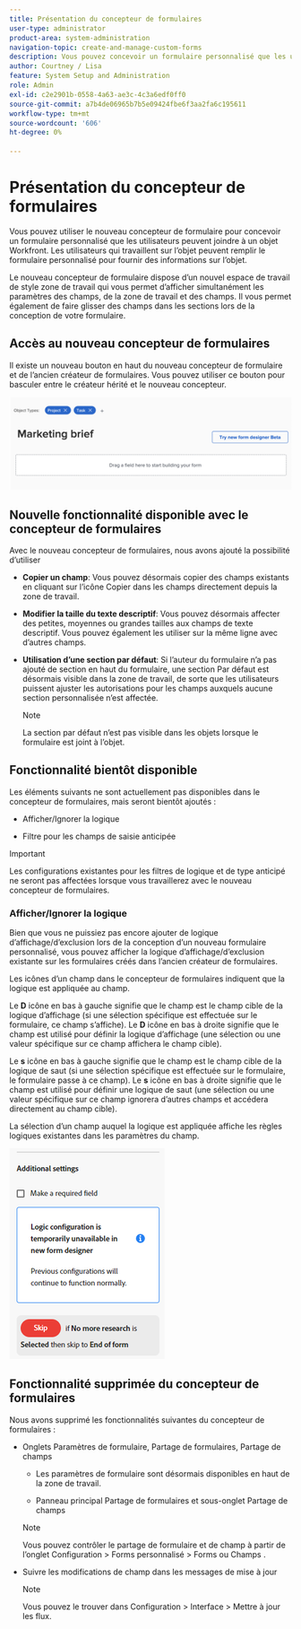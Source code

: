 ```yaml
---
title: Présentation du concepteur de formulaires
user-type: administrator
product-area: system-administration
navigation-topic: create-and-manage-custom-forms
description: Vous pouvez concevoir un formulaire personnalisé que les utilisateurs peuvent joindre à un objet Workfront. Les utilisateurs qui travaillent sur l’objet peuvent remplir le formulaire personnalisé pour fournir des informations sur l’objet.
author: Courtney / Lisa
feature: System Setup and Administration
role: Admin
exl-id: c2e2901b-0558-4a63-ae3c-4c3a6edf0ff0
source-git-commit: a7b4de06965b7b5e09424fbe6f3aa2fa6c195611
workflow-type: tm+mt
source-wordcount: '606'
ht-degree: 0%

---
```


# Présentation du concepteur de formulaires

Vous pouvez utiliser le nouveau concepteur de formulaire pour concevoir un formulaire personnalisé que les utilisateurs peuvent joindre à un objet Workfront. Les utilisateurs qui travaillent sur l’objet peuvent remplir le formulaire personnalisé pour fournir des informations sur l’objet.

Le nouveau concepteur de formulaire dispose d’un nouvel espace de travail de style zone de travail qui vous permet d’afficher simultanément les paramètres des champs, de la zone de travail et des champs. Il vous permet également de faire glisser des champs dans les sections lors de la conception de votre formulaire.

<!-- add screenshot when field settings empty state is ready -->

## Accès au nouveau concepteur de formulaires

Il existe un nouveau bouton en haut du nouveau concepteur de formulaire et de l’ancien créateur de formulaires. Vous pouvez utiliser ce bouton pour basculer entre le créateur hérité et le nouveau concepteur.

![Passer au nouveau concepteur de formulaires](assets/switch-views.png)

## Nouvelle fonctionnalité disponible avec le concepteur de formulaires

Avec le nouveau concepteur de formulaires, nous avons ajouté la possibilité d’utiliser

* **Copier un champ**: Vous pouvez désormais copier des champs existants en cliquant sur l’icône Copier dans les champs directement depuis la zone de travail.

* **Modifier la taille du texte descriptif**: Vous pouvez désormais affecter des petites, moyennes ou grandes tailles aux champs de texte descriptif. Vous pouvez également les utiliser sur la même ligne avec d’autres champs.

* **Utilisation d’une section par défaut**: Si l’auteur du formulaire n’a pas ajouté de section en haut du formulaire, une section Par défaut est désormais visible dans la zone de travail, de sorte que les utilisateurs puissent ajuster les autorisations pour les champs auxquels aucune section personnalisée n’est affectée.

  >[!NOTE]
  >
  >La section par défaut n’est pas visible dans les objets lorsque le formulaire est joint à l’objet.

## Fonctionnalité bientôt disponible

Les éléments suivants ne sont actuellement pas disponibles dans le concepteur de formulaires, mais seront bientôt ajoutés :

* Afficher/Ignorer la logique

* Filtre pour les champs de saisie anticipée

>[!IMPORTANT]
>
>Les configurations existantes pour les filtres de logique et de type anticipé ne seront pas affectées lorsque vous travaillerez avec le nouveau concepteur de formulaires.

### Afficher/Ignorer la logique

Bien que vous ne puissiez pas encore ajouter de logique d’affichage/d’exclusion lors de la conception d’un nouveau formulaire personnalisé, vous pouvez afficher la logique d’affichage/d’exclusion existante sur les formulaires créés dans l’ancien créateur de formulaires.

Les icônes d’un champ dans le concepteur de formulaires indiquent que la logique est appliquée au champ.

Le **D** icône en bas à gauche signifie que le champ est le champ cible de la logique d’affichage (si une sélection spécifique est effectuée sur le formulaire, ce champ s’affiche). Le **D** icône en bas à droite signifie que le champ est utilisé pour définir la logique d’affichage (une sélection ou une valeur spécifique sur ce champ affichera le champ cible).

Le **s** icône en bas à gauche signifie que le champ est le champ cible de la logique de saut (si une sélection spécifique est effectuée sur le formulaire, le formulaire passe à ce champ). Le **s** icône en bas à droite signifie que le champ est utilisé pour définir une logique de saut (une sélection ou une valeur spécifique sur ce champ ignorera d’autres champs et accédera directement au champ cible).

La sélection d’un champ auquel la logique est appliquée affiche les règles logiques existantes dans les paramètres du champ.

![Règles logiques](assets/form-designer-view-only-logic.png)

## Fonctionnalité supprimée du concepteur de formulaires

Nous avons supprimé les fonctionnalités suivantes du concepteur de formulaires :


* Onglets Paramètres de formulaire, Partage de formulaires, Partage de champs

   * Les paramètres de formulaire sont désormais disponibles en haut de la zone de travail.

   * Panneau principal Partage de formulaires et sous-onglet Partage de champs

  >[!NOTE]
  >
  >Vous pouvez contrôler le partage de formulaire et de champ à partir de l’onglet Configuration > Forms personnalisé > Forms ou Champs .

* Suivre les modifications de champ dans les messages de mise à jour
  >[!NOTE]
  >
  >Vous pouvez le trouver dans Configuration > Interface > Mettre à jour les flux.

